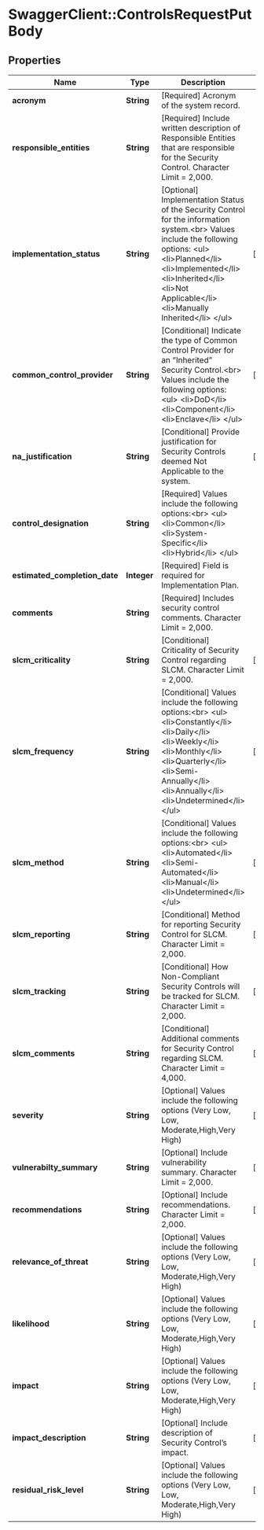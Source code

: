 # SwaggerClient::ControlsRequestPutBody

## Properties
Name | Type | Description | Notes
------------ | ------------- | ------------- | -------------
**acronym** | **String** | [Required] Acronym of the system record. | 
**responsible_entities** | **String** | [Required] Include written description of Responsible Entities that are responsible for the Security Control. Character Limit &#x3D; 2,000. | 
**implementation_status** | **String** | [Optional] Implementation Status of the Security Control for the information system.&lt;br&gt; Values include the following options: &lt;ul&gt;   &lt;li&gt;Planned&lt;/li&gt;   &lt;li&gt;Implemented&lt;/li&gt;   &lt;li&gt;Inherited&lt;/li&gt;   &lt;li&gt;Not Applicable&lt;/li&gt;   &lt;li&gt;Manually Inherited&lt;/li&gt; &lt;/ul&gt; | [optional] 
**common_control_provider** | **String** | [Conditional] Indicate the type of Common Control Provider for an “Inherited” Security Control.&lt;br&gt; Values include the following options: &lt;ul&gt;   &lt;li&gt;DoD&lt;/li&gt;   &lt;li&gt;Component&lt;/li&gt;   &lt;li&gt;Enclave&lt;/li&gt; &lt;/ul&gt; | [optional] 
**na_justification** | **String** | [Conditional] Provide justification for Security Controls deemed Not Applicable to the system. | [optional] 
**control_designation** | **String** | [Required] Values include the following options:&lt;br&gt; &lt;ul&gt;   &lt;li&gt;Common&lt;/li&gt;   &lt;li&gt;System-Specific&lt;/li&gt;   &lt;li&gt;Hybrid&lt;/li&gt; &lt;/ul&gt; | 
**estimated_completion_date** | **Integer** | [Required] Field is required for Implementation Plan. | 
**comments** | **String** | [Required] Includes security control comments. Character Limit &#x3D; 2,000. | 
**slcm_criticality** | **String** | [Conditional] Criticality of Security Control regarding SLCM. Character Limit &#x3D; 2,000. | [optional] 
**slcm_frequency** | **String** | [Conditional] Values include the following options:&lt;br&gt; &lt;ul&gt;   &lt;li&gt;Constantly&lt;/li&gt;   &lt;li&gt;Daily&lt;/li&gt;   &lt;li&gt;Weekly&lt;/li&gt;   &lt;li&gt;Monthly&lt;/li&gt;   &lt;li&gt;Quarterly&lt;/li&gt;   &lt;li&gt;Semi-Annually&lt;/li&gt;   &lt;li&gt;Annually&lt;/li&gt;   &lt;li&gt;Undetermined&lt;/li&gt; &lt;/ul&gt; | [optional] 
**slcm_method** | **String** | [Conditional] Values include the following options:&lt;br&gt; &lt;ul&gt;   &lt;li&gt;Automated&lt;/li&gt;   &lt;li&gt;Semi-Automated&lt;/li&gt;   &lt;li&gt;Manual&lt;/li&gt;   &lt;li&gt;Undetermined&lt;/li&gt; &lt;/ul&gt; | [optional] 
**slcm_reporting** | **String** | [Conditional] Method for reporting Security Control for SLCM. Character Limit &#x3D; 2,000. | [optional] 
**slcm_tracking** | **String** | [Conditional] How Non-Compliant Security Controls will be tracked for SLCM. Character Limit &#x3D; 2,000. | [optional] 
**slcm_comments** | **String** | [Conditional] Additional comments for Security Control regarding SLCM. Character Limit &#x3D; 4,000. | [optional] 
**severity** | **String** | [Optional] Values include the following options (Very Low, Low, Moderate,High,Very High) | [optional] 
**vulnerabilty_summary** | **String** | [Optional] Include vulnerability summary. Character Limit &#x3D; 2,000. | [optional] 
**recommendations** | **String** | [Optional] Include recommendations. Character Limit &#x3D; 2,000. | [optional] 
**relevance_of_threat** | **String** | [Optional] Values include the following options (Very Low, Low, Moderate,High,Very High) | [optional] 
**likelihood** | **String** | [Optional] Values include the following options (Very Low, Low, Moderate,High,Very High) | [optional] 
**impact** | **String** | [Optional] Values include the following options (Very Low, Low, Moderate,High,Very High) | [optional] 
**impact_description** | **String** | [Optional] Include description of Security Control’s impact. | [optional] 
**residual_risk_level** | **String** | [Optional] Values include the following options (Very Low, Low, Moderate,High,Very High) | [optional] 

